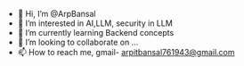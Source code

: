 - 👋 Hi, I’m @ArpBansal
- 👀 I’m interested in AI,LLM, security in LLM
- 🌱 I’m currently learning Backend concepts
- 💞️ I’m looking to collaborate on ...
- 📫 How to reach me, gmail- arpitbansal761943@gmail.com

<!---
ArpBansal/ArpBansal is a ✨ special ✨ repository because its `README.md` (this file) appears on your GitHub profile.
You can click the Preview link to take a look at your changes.
--->
